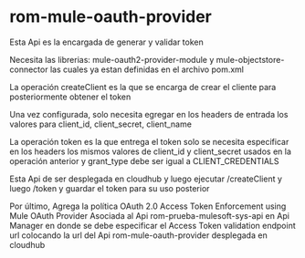 # rom-mule-oauth-provider

Esta Api es la encargada de generar y validar token

Necesita las librerias: mule-oauth2-provider-module y mule-objectstore-connector
las cuales ya estan definidas en el archivo pom.xml

La operación createClient es la que se encarga de crear el cliente para
posteriormente obtener el token

Una vez configurada, solo necesita egregar en los headers de entrada
los valores para client_id, client_secret, client_name

La operación token es la que entrega el token
solo se necesita especificar en los headers los mismos valores de 
client_id y client_secret usados en la operación anterior 
y grant_type debe ser igual a CLIENT_CREDENTIALS

Esta Api de ser desplegada en cloudhub y luego ejecutar /createClient y luego /token 
y guardar el token para su uso posterior

Por último, Agrega la política OAuth 2.0 Access Token Enforcement using Mule OAuth Provider
Asociada al Api rom-prueba-mulesoft-sys-api en Api Manager en donde se debe especificar el
Access Token validation endpoint url colocando la url del Api rom-mule-oauth-provider desplegada en cloudhub
